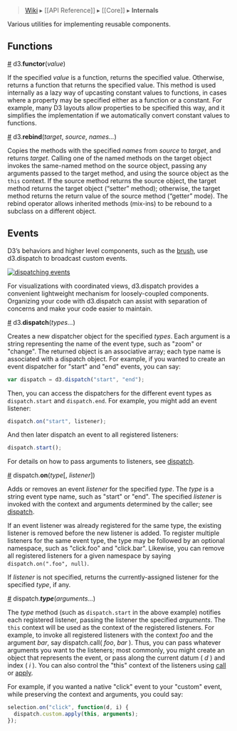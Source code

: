 > [Wiki](Home) ▸ [[API Reference]] ▸ [[Core]] ▸ **Internals**

Various utilities for implementing reusable components.

## Functions

<a name="functor" href="Internals#functor">#</a> d3.<b>functor</b>(<i>value</i>)

If the specified *value* is a function, returns the specified value. Otherwise, returns a function that returns the specified value. This method is used internally as a lazy way of upcasting constant values to functions, in cases where a property may be specified either as a function or a constant. For example, many D3 layouts allow properties to be specified this way, and it simplifies the implementation if we automatically convert constant values to functions.

<a name="rebind" href="Internals#rebind">#</a> d3.<b>rebind</b>(<i>target</i>, <i>source</i>, <i>names…</i>)

Copies the methods with the specified *names* from *source* to *target*, and returns *target*. Calling one of the named methods on the target object invokes the same-named method on the source object, passing any arguments passed to the target method, and using the source object as the `this` context. If the source method returns the source object, the target method returns the target object (“setter” method); otherwise, the target method returns the return value of the source method (“getter” mode). The rebind operator allows inherited methods (mix-ins) to be rebound to a subclass on a different object.

## Events

D3’s behaviors and higher level components, such as the [brush](SVG-Controls#brush), use d3.dispatch to broadcast custom events.

[![dispatching events](http://bl.ocks.org/mbostock/raw/5872848/thumbnail.png)](http://bl.ocks.org/mbostock/5872848)

For visualizations with coordinated views, d3.dispatch provides a convenient lightweight mechanism for loosely-coupled components. Organizing your code with d3.dispatch can assist with separation of concerns and make your code easier to maintain.

<a name="d3_dispatch" href="Internals#d3_dispatch">#</a> d3.<b>dispatch</b>(<i>types…</i>)

Creates a new dispatcher object for the specified *types*. Each argument is a string representing the name of the event type, such as "zoom" or "change". The returned object is an associative array; each type name is associated with a dispatch object. For example, if you wanted to create an event dispatcher for "start" and "end" events, you can say:

```javascript
var dispatch = d3.dispatch("start", "end");
```

Then, you can access the dispatchers for the different event types as `dispatch.start` and `dispatch.end`. For example, you might add an event listener:

```javascript
dispatch.on("start", listener);
```

And then later dispatch an event to all registered listeners:

```javascript
dispatch.start();
```

For details on how to pass arguments to listeners, see [dispatch](#dispatch).

<a name="dispatch_on" href="Internals#dispatch_on">#</a> dispatch.<b>on</b>(<i>type</i>[, <i>listener</i>])

Adds or removes an event *listener* for the specified *type*. The *type* is a string event type name, such as "start" or "end".  The specified *listener* is invoked with the context and arguments determined by the caller; see [dispatch](#dispatch). 

If an event listener was already registered for the same type, the existing listener is removed before the new listener is added. To register multiple listeners for the same event type, the type may be followed by an optional namespace, such as "click.foo" and "click.bar". Likewise, you can remove all registered listeners for a given namespace by saying `dispatch.on(".foo", null)`.

If *listener* is not specified, returns the currently-assigned listener for the specified *type*, if any.

<a name="dispatch" href="Internals#dispatch">#</a> dispatch.<b>*type*</b>(<i>arguments…</i>)

The *type* method (such as `dispatch.start` in the above example) notifies each registered listener, passing the listener the specified *arguments*. The `this` context will be used as the context of the registered listeners. For example, to invoke all registered listeners with the context *foo* and the argument *bar*, say dispatch.call( *foo*, *bar* ). Thus, you can pass whatever arguments you want to the listeners; most commonly, you might create an object that represents the event, or pass along the current datum ( *d* ) and index ( *i* ). You can also control the "this" context of the listeners using [call](https://developer.mozilla.org/en/JavaScript/Reference/Global_Objects/Function/Call) or [apply](https://developer.mozilla.org/en/JavaScript/Reference/Global_Objects/Function/Apply).

For example, if you wanted a native "click" event to your "custom" event, while preserving the context and arguments, you could say:

```javascript
selection.on("click", function(d, i) {
  dispatch.custom.apply(this, arguments);
});
```
